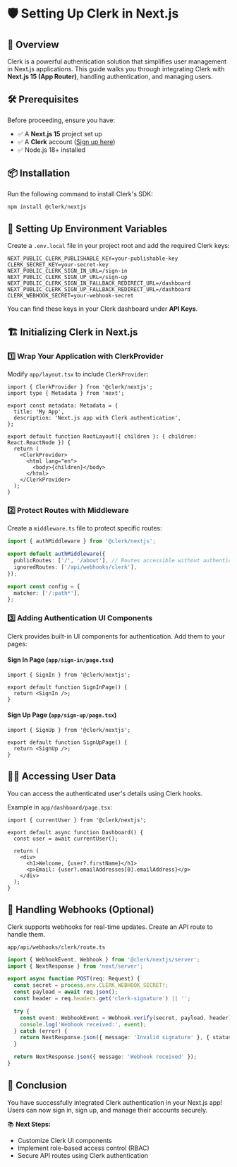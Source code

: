 # 🛡️ Setting Up Clerk in Next.js

## 📌 Overview
Clerk is a powerful authentication solution that simplifies user management in Next.js applications. This guide walks you through integrating Clerk with **Next.js 15 (App Router)**, handling authentication, and managing users.

## 🛠 Prerequisites
Before proceeding, ensure you have:
- ✅ A **Next.js 15** project set up
- ✅ A **Clerk** account ([Sign up here](https://clerk.dev/))
- ✅ Node.js 18+ installed

## 📦 Installation
Run the following command to install Clerk's SDK:

```sh
npm install @clerk/nextjs
```

## 🔑 Setting Up Environment Variables
Create a `.env.local` file in your project root and add the required Clerk keys:

```env
NEXT_PUBLIC_CLERK_PUBLISHABLE_KEY=your-publishable-key
CLERK_SECRET_KEY=your-secret-key
NEXT_PUBLIC_CLERK_SIGN_IN_URL=/sign-in
NEXT_PUBLIC_CLERK_SIGN_UP_URL=/sign-up
NEXT_PUBLIC_CLERK_SIGN_IN_FALLBACK_REDIRECT_URL=/dashboard
NEXT_PUBLIC_CLERK_SIGN_UP_FALLBACK_REDIRECT_URL=/dashboard
CLERK_WEBHOOK_SECRET=your-webhook-secret
```

You can find these keys in your Clerk dashboard under **API Keys**.

## 🏗 Initializing Clerk in Next.js
### 1️⃣ Wrap Your Application with ClerkProvider
Modify `app/layout.tsx` to include `ClerkProvider`:

```tsx
import { ClerkProvider } from '@clerk/nextjs';
import type { Metadata } from 'next';

export const metadata: Metadata = {
  title: 'My App',
  description: 'Next.js app with Clerk authentication',
};

export default function RootLayout({ children }: { children: React.ReactNode }) {
  return (
    <ClerkProvider>
      <html lang="en">
        <body>{children}</body>
      </html>
    </ClerkProvider>
  );
}
```

### 2️⃣ Protect Routes with Middleware
Create a `middleware.ts` file to protect specific routes:

```ts
import { authMiddleware } from '@clerk/nextjs';

export default authMiddleware({
  publicRoutes: ['/', '/about'], // Routes accessible without authentication
  ignoredRoutes: ['/api/webhooks/clerk'],
});

export const config = {
  matcher: ['/:path*'],
};
```

### 3️⃣ Adding Authentication UI Components
Clerk provides built-in UI components for authentication. Add them to your pages:

#### **Sign In Page** (`app/sign-in/page.tsx`)
```tsx
import { SignIn } from '@clerk/nextjs';

export default function SignInPage() {
  return <SignIn />;
}
```

#### **Sign Up Page** (`app/sign-up/page.tsx`)
```tsx
import { SignUp } from '@clerk/nextjs';

export default function SignUpPage() {
  return <SignUp />;
}
```

## 🧑‍💻 Accessing User Data
You can access the authenticated user's details using Clerk hooks.

Example in `app/dashboard/page.tsx`:

```tsx
import { currentUser } from '@clerk/nextjs';

export default async function Dashboard() {
  const user = await currentUser();

  return (
    <div>
      <h1>Welcome, {user?.firstName}</h1>
      <p>Email: {user?.emailAddresses[0].emailAddress}</p>
    </div>
  );
}
```

## 🔔 Handling Webhooks (Optional)
Clerk supports webhooks for real-time updates. Create an API route to handle them.

`app/api/webhooks/clerk/route.ts`
```ts
import { WebhookEvent, Webhook } from '@clerk/nextjs/server';
import { NextResponse } from 'next/server';

export async function POST(req: Request) {
  const secret = process.env.CLERK_WEBHOOK_SECRET!;
  const payload = await req.json();
  const header = req.headers.get('clerk-signature') || '';

  try {
    const event: WebhookEvent = Webhook.verify(secret, payload, header);
    console.log('Webhook received:', event);
  } catch (error) {
    return NextResponse.json({ message: 'Invalid signature' }, { status: 400 });
  }

  return NextResponse.json({ message: 'Webhook received' });
}
```

## 🎉 Conclusion
You have successfully integrated Clerk authentication in your Next.js app! Users can now sign in, sign up, and manage their accounts securely.

📚 **Next Steps:**
- Customize Clerk UI components
- Implement role-based access control (RBAC)
- Secure API routes using Clerk authentication
